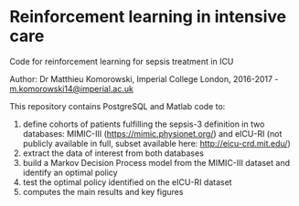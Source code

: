 # Reinforcement learning in intensive care

Code for reinforcement learning for sepsis treatment in ICU

Author: Dr Matthieu Komorowski, Imperial College London, 2016-2017 - m.komorowski14@imperial.ac.uk

This repository contains PostgreSQL and Matlab code to:
1. define cohorts of patients fulfilling the sepsis-3 definition in two databases: MIMIC-III (https://mimic.physionet.org/) and eICU-RI (not publicly available in full, subset available here: http://eicu-crd.mit.edu/)
2. extract the data of interest from both databases
3. build a Markov Decision Process model from the MIMIC-III dataset and identify an optimal policy
4. test the optimal policy identified on the eICU-RI dataset
5. computes the main results and key figures
